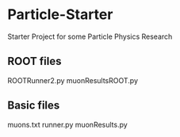 # Particle-Starter
Starter Project for some Particle Physics Research

## ROOT files
ROOTRunner2.py
muonResultsROOT.py

## Basic files
muons.txt
runner.py
muonResults.py
